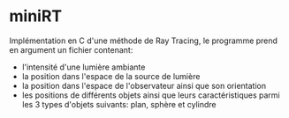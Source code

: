 # miniRT

Implémentation en C d'une méthode de Ray Tracing, le programme prend en argument un fichier contenant:

- l'intensité d'une lumière ambiante
- la position dans l'espace de la source de lumière
- la position dans l'espace de l'observateur ainsi que son orientation
- les positions de différents objets ainsi que leurs caractéristiques parmi les 3 types d'objets suivants: plan, sphère et cylindre
